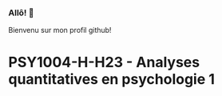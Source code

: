 ### Allô! 👋

Bienvenu sur mon profil github!

# PSY1004-H-H23 - Analyses quantitatives en psychologie 1  


